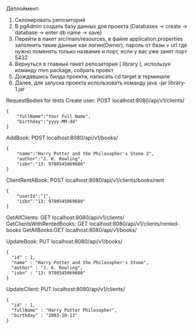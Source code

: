 Деплоймент:
1. Склонировать репозиторий
2. В pgAdmin создать базу данных для проекта (Databases -> create -> database -> enter db name -> save)
3. Перейти в пакет src/main/resources, в файле application.properties заполнить такие данные как логин(Owner), пароль от базы + url где нужно поменять только название и порт, если у вас уже занят порт 5432
4. Вернуться в главный пакет репозитория ( library ), используя команду mvn package, собрать проект
5. Дождавшись билда проекта, написать cd target в терминале
6. Далее, для запуска проекта использовать команду java -jar library-1.jar


RequestBodies for tests
Create user: POST localhost:8080/api/v1/clients/
```
{
    "fullName":"Your Full Name",
    "birthday":"yyyy-MM-dd"
}
```
AddBook: POST localhost:8080/api/v1/books/
```
{
    "name":"Harry Potter and the Philosopher's Stone 2",
    "author":"J. K. Rowling",
    "isbn":"13: 9780545069680"
}
```
ClientRentABook: POST localhost:8080/api/v1/clients/books/rent
```
{
    "userId":"1",
    "isbn":"13: 9780545069680"
}
```
GetAllClients: GET localhost:8080/api/v1/clients/
GetClientsWithRentedBooks: GET localhost:8080/api/v1/clients/rented-books
GetAllBooks:GET localhost:8080/api/v1/books/

UpdateBook: PUT localhost:8080/api/v1/books/
```
{
  "id" : 1,
  "name" : "Harry Potter and the Philosopher's Stone",
  "author" : "J. K. Rowling",
  "isbn" : "13: 9780545069680"
}
```
UpdateClient: PUT localhost:8080/api/v1/clients/
```
{
  "id" : 1,
  "fullName" : "Harry Potter Philosopher",
  "birthday" : "2003-10-13"
}
```
